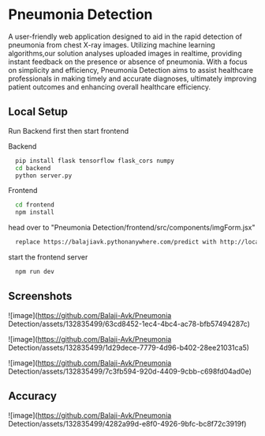 
# Pneumonia Detection

A user-friendly web application designed to aid in the rapid
detection of pneumonia from chest X-ray images. Utilizing machine
learning algorithms,our solution analyses uploaded images in realtime, providing instant feedback on the presence or absence of
pneumonia. With a focus on simplicity and efficiency, Pneumonia Detection
aims to assist healthcare professionals in making timely and
accurate diagnoses, ultimately improving patient outcomes and
enhancing overall healthcare efficiency.


## Local Setup
Run Backend first then start frontend

Backend
```bash
  pip install flask tensorflow flask_cors numpy
  cd backend
  python server.py
```
Frontend

```bash
  cd frontend
  npm install
```
head over to "Pneumonia Detection/frontend/src/components/imgForm.jsx"

```bash
  replace https://balajiavk.pythonanywhere.com/predict with http://localhost:5000/

```

start the frontend server

```bash
  npm run dev
```

## Screenshots

![image](https://github.com/Balaji-Avk/Pneumonia Detection/assets/132835499/63cd8452-1ec4-4bc4-ac78-bfb57494287c)

![image](https://github.com/Balaji-Avk/Pneumonia Detection/assets/132835499/1d29dece-7779-4d96-b402-28ee21031ca5)

![image](https://github.com/Balaji-Avk/Pneumonia Detection/assets/132835499/7c3fb594-920d-4409-9cbb-c698fd04ad0e)


## Accuracy

![image](https://github.com/Balaji-Avk/Pneumonia Detection/assets/132835499/4282a99d-e8f0-4926-9bfc-bc8f72c3919f)

